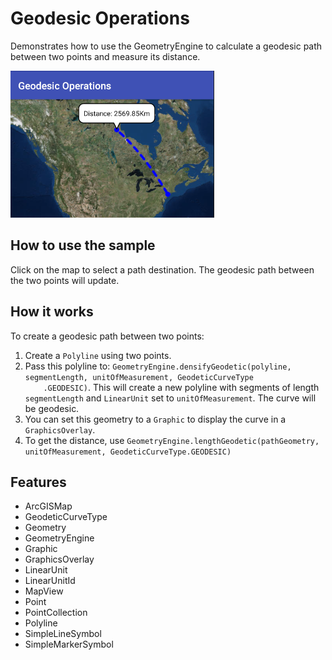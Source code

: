 <h1>Geodesic Operations</h1>

<p>Demonstrates how to use the GeometryEngine to calculate a geodesic path between two points and measure its distance.</p>

<p><img src="GeodesicOperations.png"/></p>

<h2>How to use the sample</h2>

<p>Click on the map to select a path destination. The geodesic path between the two points will update.</p>

<h2>How it works</h2>

<p>To create a geodesic path between two points:</p>

<ol>
    <li>Create a <code>Polyline</code> using two points.</li>
    <li>Pass this polyline to: <code>GeometryEngine.densifyGeodetic(polyline, segmentLength, unitOfMeasurement, GeodeticCurveType
    .GEODESIC)</code>. This will create a new polyline with segments of length <code>segmentLength</code> and 
    <code>LinearUnit</code> set to <code>unitOfMeasurement</code>. The curve will be geodesic.</li>
    <li>You can set this geometry to a <code>Graphic</code> to display the curve in a <code>GraphicsOverlay</code>.</li>
    <li>To get the distance, use <code>GeometryEngine.lengthGeodetic(pathGeometry, unitOfMeasurement, GeodeticCurveType.GEODESIC)</code></li> 
</ol>

<h2>Features</h2>

<ul>
    <li>ArcGISMap</li>
    <li>GeodeticCurveType</li>
    <li>Geometry</li>
    <li>GeometryEngine</li>
    <li>Graphic</li>
    <li>GraphicsOverlay</li>
    <li>LinearUnit</li>
    <li>LinearUnitId</li>
    <li>MapView</li>
    <li>Point</li>
    <li>PointCollection</li>
    <li>Polyline</li>
    <li>SimpleLineSymbol</li>
    <li>SimpleMarkerSymbol</li>
</ul>

